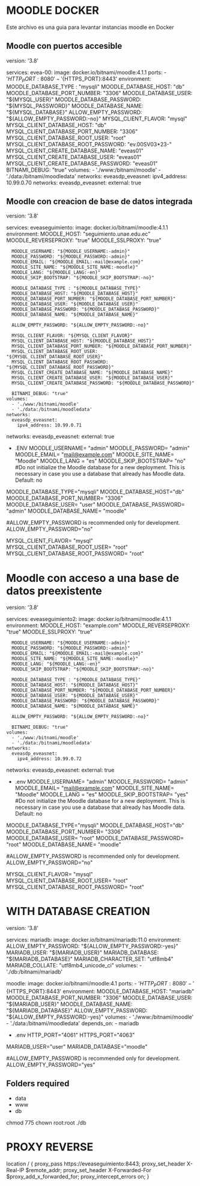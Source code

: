 # MOODLE DOCKER
Este archivo es una guia para levantar instancias moodle en Docker

## Moodle con puertos accesible

version: '3.8'

services:
  evea-00:
    image: docker.io/bitnami/moodle:4.1.1
    ports:
      - '${HTTP_PORT}:8080'
      - '${HTTPS_PORT}:8443'
    environment:
      MOODLE_DATABASE_TYPE : "mysqli"
      MOODLE_DATABASE_HOST: "db"
      MOODLE_DATABASE_PORT_NUMBER: "3306"
      MOODLE_DATABASE_USER: "${MYSQL_USER}"
      MOODLE_DATABASE_PASSWORD: "${MYSQL_PASSWORD}"
      MOODLE_DATABASE_NAME: "${MYSQL_DATABASE}"
      ALLOW_EMPTY_PASSWORD: "${ALLOW_EMPTY_PASSWORD:-no}"
      MYSQL_CLIENT_FLAVOR: "mysql"
      MYSQL_CLIENT_DATABASE_HOST: "db"
      MYSQL_CLIENT_DATABASE_PORT_NUMBER: "3306"
      MYSQL_CLIENT_DATABASE_ROOT_USER: "root"
      MYSQL_CLIENT_DATABASE_ROOT_PASSWORD: "ev.00SV03*23-"
      MYSQL_CLIENT_CREATE_DATABASE_NAME: "eveas01"
      MYSQL_CLIENT_CREATE_DATABASE_USER: "eveas01"
      MYSQL_CLIENT_CREATE_DATABASE_PASSWORD: "eveas01"
      BITNAMI_DEBUG: "true"
    volumes:
      - './www:/bitnami/moodle'
      - './data:/bitnami/moodledata'
    networks:
      eveasdp_eveasnet:
        ipv4_address: 10.99.0.70
networks:
  eveasdp_eveasnet:
    external: true

## Moodle con creacion de base de datos integrada

version: '3.8'

services:
  eveaseguimiento:
    image: docker.io/bitnami/moodle:4.1.1
    environment:
      MOODLE_HOST: "seguimiento.unae.edu.ec"
      MOODLE_REVERSEPROXY: "true"
      MOODLE_SSLPROXY: "true"

      MOODLE_USERNAME: "${MOODLE_USERNAME:-admin}"
      MOODLE_PASSWORD: "${MOODLE_PASSWORD:-admin}"
      MOODLE_EMAIL: "${MOODLE_EMAIL:-mail@example.com}"
      MOODLE_SITE_NAME: "${MOODLE_SITE_NAME:-moodle}"
      MOODLE_LANG: "${MOODLE_LANG:-en}"
      MOODLE_SKIP_BOOTSTRAP: "${MOODLE_SKIP_BOOTSTRAP:-no}"

      MOODLE_DATABASE_TYPE : "${MOODLE_DATABASE_TYPE}"
      MOODLE_DATABASE_HOST: "${MOODLE_DATABASE_HOST}"
      MOODLE_DATABASE_PORT_NUMBER: "${MOODLE_DATABASE_PORT_NUMBER}"
      MOODLE_DATABASE_USER: "${MOODLE_DATABASE_USER}"
      MOODLE_DATABASE_PASSWORD: "${MOODLE_DATABASE_PASSWORD}"
      MOODLE_DATABASE_NAME: "${MOODLE_DATABASE_NAME}"

      ALLOW_EMPTY_PASSWORD: "${ALLOW_EMPTY_PASSWORD:-no}"
      
      MYSQL_CLIENT_FLAVOR: "${MYSQL_CLIENT_FLAVOR}"
      MYSQL_CLIENT_DATABASE_HOST: "${MOODLE_DATABASE_HOST}"
      MYSQL_CLIENT_DATABASE_PORT_NUMBER: "${MOODLE_DATABASE_PORT_NUMBER}"
      MYSQL_CLIENT_DATABASE_ROOT_USER: "${MYSQL_CLIENT_DATABASE_ROOT_USER}"
      MYSQL_CLIENT_DATABASE_ROOT_PASSWORD: "${MYSQL_CLIENT_DATABASE_ROOT_PASSWORD}"
      MYSQL_CLIENT_CREATE_DATABASE_NAME: "${MOODLE_DATABASE_NAME}"
      MYSQL_CLIENT_CREATE_DATABASE_USER: "${MOODLE_DATABASE_USER}"
      MYSQL_CLIENT_CREATE_DATABASE_PASSWORD: "${MOODLE_DATABASE_PASSWORD}"
      
      BITNAMI_DEBUG: "true"
    volumes:
      - './www:/bitnami/moodle'
      - './data:/bitnami/moodledata'
    networks:
      eveasdp_eveasnet:
        ipv4_address: 10.99.0.71
networks:
  eveasdp_eveasnet:
    external: true


* .ENV
MOODLE_USERNAME= "admin"
MOODLE_PASSWORD= "admin"
MOODLE_EMAIL= "mail@example.com"
MOODLE_SITE_NAME= "Moodle"
MOODLE_LANG = "es"
MOODLE_SKIP_BOOTSTRAP= "no"
#Do not initialize the Moodle database for a new deployment. This is necessary in case you use a database that already has Moodle data. Default: no

MOODLE_DATABASE_TYPE="mysqli"
MOODLE_DATABASE_HOST="db"
MOODLE_DATABASE_PORT_NUMBER= "3306"
MOODLE_DATABASE_USER= "user"
MOODLE_DATABASE_PASSWORD= "admin"
MOODLE_DATABASE_NAME= "moodle"

#ALLOW_EMPTY_PASSWORD is recommended only for development.
ALLOW_EMPTY_PASSWORD="no"

MYSQL_CLIENT_FLAVOR= "mysql"
MYSQL_CLIENT_DATABASE_ROOT_USER= "root"
MYSQL_CLIENT_DATABASE_ROOT_PASSWORD= "root"

# Moodle con acceso a una base de datos preexistente

version: '3.8'

services:
  eveaseguimiento2:
    image: docker.io/bitnami/moodle:4.1.1
    environment:
      MOODLE_HOST: "example.com"
      MOODLE_REVERSEPROXY: "true"
      MOODLE_SSLPROXY: "true"

      MOODLE_USERNAME: "${MOODLE_USERNAME:-admin}"
      MOODLE_PASSWORD: "${MOODLE_PASSWORD:-admin}"
      MOODLE_EMAIL: "${MOODLE_EMAIL:-mail@example.com}"
      MOODLE_SITE_NAME: "${MOODLE_SITE_NAME:-moodle}"
      MOODLE_LANG: "${MOODLE_LANG:-en}"
      MOODLE_SKIP_BOOTSTRAP: "${MOODLE_SKIP_BOOTSTRAP:-no}"

      MOODLE_DATABASE_TYPE : "${MOODLE_DATABASE_TYPE}"
      MOODLE_DATABASE_HOST: "${MOODLE_DATABASE_HOST}"
      MOODLE_DATABASE_PORT_NUMBER: "${MOODLE_DATABASE_PORT_NUMBER}"
      MOODLE_DATABASE_USER: "${MOODLE_DATABASE_USER}"
      MOODLE_DATABASE_PASSWORD: "${MOODLE_DATABASE_PASSWORD}"
      MOODLE_DATABASE_NAME: "${MOODLE_DATABASE_NAME}"

      ALLOW_EMPTY_PASSWORD: "${ALLOW_EMPTY_PASSWORD:-no}"
           
      BITNAMI_DEBUG: "true"
    volumes:
      - './www:/bitnami/moodle'
      - './data:/bitnami/moodledata'
    networks:
      eveasdp_eveasnet:
        ipv4_address: 10.99.0.72
networks:
  eveasdp_eveasnet:
    external: true


* .env
MOODLE_USERNAME= "admin"
MOODLE_PASSWORD= "admin"
MOODLE_EMAIL= "mail@example.com"
MOODLE_SITE_NAME= "Moodle"
MOODLE_LANG = "es"
MOODLE_SKIP_BOOTSTRAP= "yes"
#Do not initialize the Moodle database for a new deployment. This is necessary in case you use a database that already has Moodle data. Default: no

MOODLE_DATABASE_TYPE="mysqli"
MOODLE_DATABASE_HOST="db"
MOODLE_DATABASE_PORT_NUMBER= "3306"
MOODLE_DATABASE_USER= "root"
MOODLE_DATABASE_PASSWORD= "root"
MOODLE_DATABASE_NAME= "moodle"

#ALLOW_EMPTY_PASSWORD is recommended only for development.
ALLOW_EMPTY_PASSWORD="no"

MYSQL_CLIENT_FLAVOR= "mysql"
MYSQL_CLIENT_DATABASE_ROOT_USER= "root"
MYSQL_CLIENT_DATABASE_ROOT_PASSWORD= "root"

# WITH DATABASE CREATION
version: '3.8'

services:
  mariadb:
    image: docker.io/bitnami/mariadb:11.0
    environment:
      ALLOW_EMPTY_PASSWORD: "${ALLOW_EMPTY_PASSWORD:-yes}"
      MARIADB_USER: "${MARIADB_USER}"
      MARIADB_DATABASE: "${MARIADB_DATABASE}"
      MARIADB_CHARACTER_SET: "utf8mb4"
      MARIADB_COLLATE: "utf8mb4_unicode_ci"
    volumes:
      - './db:/bitnami/mariadb'

  moodle:
    image: docker.io/bitnami/moodle:4.1
    ports:
      - '${HTTP_PORT}:8080'
      - '${HTTPS_PORT}:8443'
    environment:
      MOODLE_DATABASE_HOST: "mariadb"
      MOODLE_DATABASE_PORT_NUMBER: "3306"
      MOODLE_DATABASE_USER: "${MARIADB_USER}"
      MOODLE_DATABASE_NAME: "${MARIADB_DATABASE}"
      ALLOW_EMPTY_PASSWORD: "${ALLOW_EMPTY_PASSWORD:-yes}"
    volumes:
      - './www:/bitnami/moodle'
      - './data:/bitnami/moodledata'
    depends_on:
      - mariadb

* .env
HTTP_PORT="4061"
HTTPS_PORT="4063"


MARIADB_USER="user"
MARIADB_DATABASE="moodle"

#ALLOW_EMPTY_PASSWORD is recommended only for development.
ALLOW_EMPTY_PASSWORD="yes"

## Folders required
- data
- www
- db

chmod 775
chown root:root ./db


# PROXY REVERSE
location / {
    proxy_pass https://eveaseguimiento:8443;
    proxy_set_header X-Real-IP $remote_addr;
    proxy_set_header X-Forwarded-For $proxy_add_x_forwarded_for;
    proxy_intercept_errors on;
}
